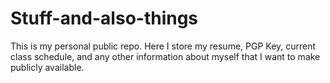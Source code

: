 Stuff-and-also-things
=====================

This is my personal public repo. Here I store my resume, PGP Key, current class schedule, and any other information about myself that I want to make publicly available.
